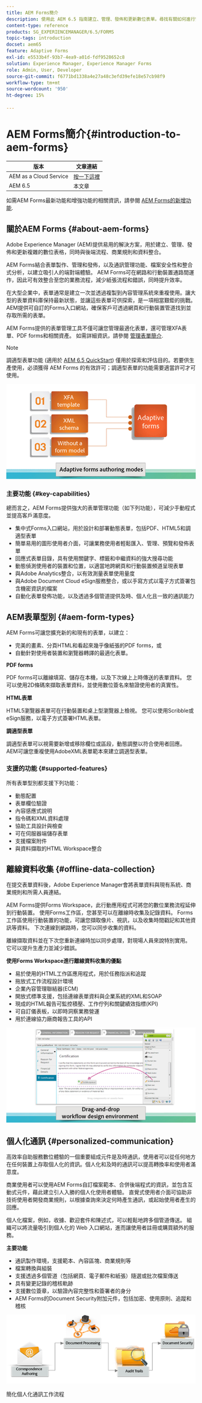 ```yaml
---
title: AEM Forms簡介
description: 使用此 AEM 6.5 指南建立、管理、發佈和更新數位表單。尋找有關如何進行安裝、升級和設定的說明，並了解如何編寫最適化表單。
content-type: reference
products: SG_EXPERIENCEMANAGER/6.5/FORMS
topic-tags: introduction
docset: aem65
feature: Adaptive Forms
exl-id: e5533b4f-93b7-4ea9-a01d-fdf9528652c8
solution: Experience Manager, Experience Manager Forms
role: Admin, User, Developer
source-git-commit: f6771bd1338a4e27a48c3efd39efe18e57cb98f9
workflow-type: tm+mt
source-wordcount: '950'
ht-degree: 15%

---
```


# AEM Forms簡介{#introduction-to-aem-forms}

| 版本 | 文章連結 |
| -------- | ---------------------------- |
| AEM as a Cloud Service  | [按一下這裡](https://experienceleague.adobe.com/docs/experience-manager-cloud-service/content/forms/forms-overview/home.html) |
| AEM 6.5 | 本文章 |

如需AEM Forms最新功能和增強功能的相關資訊，請參閱 [AEM Forms的新增功能](../../forms/using/whats-new.md).

## 關於AEM Forms {#about-aem-forms}

Adobe Experience Manager (AEM)提供易用的解決方案，用於建立、管理、發佈和更新複雜的數位表格，同時與後端流程、商業規則和資料整合。

AEM Forms結合表單製作、管理和發佈，以及通訊管理功能、檔案安全性和整合式分析，以建立吸引人的端對端體驗。 AEM Forms可在網路和行動裝置通路間運作，因此可有效整合至您的業務流程，減少紙張流程和錯誤，同時提升效率。

在大型企業中，表單通常是建立一次並透過複製到內容管理系統來重複使用。讓大型的表單資料庫保持最新狀態，並讓這些表單可供探索，是一項相當艱鉅的挑戰。 AEM提供可自訂的Forms入口網站，確保客戶可透過網頁和行動裝置管道找到並存取所需的表單。

AEM Forms提供的表單管理工具不僅可讓您管理最適化表單，還可管理XFA表單、PDF forms和相關資產。 如需詳細資訊，請參閱 [管理表單簡介](../../forms/using/introduction-managing-forms.md).

>[!NOTE]
>
>調適型表單功能 (適用於 [AEM 6.5 QuickStart](https://experienceleague.adobe.com/docs/experience-manager-65/deploying/deploying/deploy.html)) 僅用於探索和評估目的。若要供生產使用，必須獲得 AEM Forms 的有效許可；調適型表單的功能需要適當許可才可使用。

![AEM forms功能](do-not-localize/4th-draft.gif)

### 主要功能 {#key-capabilities}

總而言之，AEM Forms提供強大的表單管理功能（如下列功能），可減少手動程式並提高客戶滿意度。

* 集中式Forms入口網站，用於設計和部署動態表單，包括PDF、HTML5和調適型表單
* 簡單易用的圖形使用者介面，可讓業務使用者輕鬆匯入、管理、預覽和發佈表單
* 回應式表單目錄，具有使用關鍵字、標籤和中繼資料的強大搜尋功能
* 動態偵測使用者的裝置和位置，以適當地跨網頁和行動裝置頻道呈現表單
* 與Adobe Analytics整合，以有效測量表單使用量度
* 與Adobe Document Cloud eSign服務整合，或以手寫方式以電子方式簽署包含機密資訊的檔案
* 自動化表單發佈功能，以及透過多個管道提供及時、個人化且一致的通訊能力

## AEM表單型別 {#aem-form-types}

AEM Forms可讓您擴充新的和現有的表單，以建立：

* 完美的畫素、分頁HTML和看起來幾乎像紙張的PDF forms，或
* 自動針對使用者裝置和瀏覽器轉譯的最適化表單。

**PDF forms**

PDF forms可以離線填寫、儲存在本機，以及下次線上上時傳送的表單資料。 您可以使用2D條碼來擷取表單資料，並使用數位簽名來驗證使用者的真實性。

**HTML表單**

HTML5瀏覽器表單可在行動裝置和桌上型瀏覽器上檢視。 您可以使用Scribble或eSign服務，以電子方式簽署HTML表單。

**調適型表單**

調適型表單可以視需要新增或移除欄位或區段，動態調整以符合使用者回應。 AEM可讓您重複使用AdobeXML表單範本來建立調適型表單。

### 支援的功能 {#supported-features}

所有表單型別都支援下列功能：

* 動態配置
* 表單欄位驗證
* 內容感應式說明
* 指令碼和XML資料處理
* 協助工具設計與檢查
* 可在伺服器端儲存表單
* 支援檔案附件
* 與資料擷取的HTML Workspace整合

## 離線資料收集 {#offline-data-collection}

在提交表單資料後，Adobe Experience Manager會將表單資料與現有系統、商業規則和所需人員連結。

AEM Forms提供Forms Workspace，此行動應用程式可將您的數位業務流程延伸到行動裝置。 使用Forms工作區，您甚至可以在離線時收集及記錄資料。 Forms工作區使用行動裝置的功能，可讓您擷取像片、視訊，以及收集時間戳記和其他資訊等資料。 下次連線到網路時，您可以同步收集的資料。

離線擷取資料並在下次您重新連線時加以同步處理，對現場人員來說特別實用。 它可以提升生產力並減少錯誤。

**使用Forms Workspace進行離線資料收集的優點**

* 易於使用的HTML工作區應用程式，用於任務指派和追蹤
* 拖放式工作流程設計環境
* 企業內容管理聯結器(ECM)
* 開放式標準支援，包括連線表單資料與企業系統的XML和SOAP
* 現成的HTML報告可監控積壓、工作佇列和關鍵績效指標(KPI)
* 可自訂儀表板，以即時洞察業務營運
* 用於連線協力廠商報告工具的API

![第三份草稿](do-not-localize/3rd-draft.gif)

## 個人化通訊 {#personalized-communication}

高效率自助服務數位體驗的一個重要組成元件是及時通訊，使用者可以從任何地方在任何裝置上存取個人化的資訊。個人化和及時的通訊可以提高轉換率和使用者滿意度。

商業使用者可以使用AEM Forms自訂檔案範本、合併後端程式的資訊，並包含互動式元件，藉此建立引人入勝的個人化使用者體驗。 直覺式使用者介面可協助非技術使用者開發商業規則，以根據查詢來決定何時產生通訊，或起始使用者產生的回應。

個人化檔案，例如，收據、歡迎套件和陳述式，可以輕鬆地跨多個管道傳送。 組織可以將流量吸引到個人化的 Web 入口網站，進而讓使用者註冊或購買額外的服務。

**主要功能**

* 通訊製作環境，支援範本、內容區塊、商業規則等
* 檔案轉換與組裝
* 支援透過多個管道（包括網頁、電子郵件和紙張）隨選或批次檔案傳送
* 具有變更記錄的稽核軌跡
* 支援數位簽章，以驗證內容完整性和簽署者的身分
* AEM Forms的Document Security附加元件，包括加密、使用原則、追蹤和稽核

![版面配置二](do-not-localize/layout-02.png)

簡化個人化通訊工作流程

